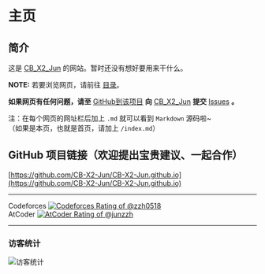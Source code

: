 # 主页
## 简介
这是 [CB_X2_Jun](https://github.com/CB-X2-Jun) 的网站。暂时还没有想好要用来干什么。 

**NOTE:** 若要浏览网页，请前往 [目录](https://cb-x2-jun.github.io/目录)。

**如果网页有任何问题，请至** [GitHub到该项目](https://github.com/CB-X2-Jun/CB-X2-Jun.github.io) **向** [CB_X2_Jun](https://github.com/CB-X2-Jun) **提交** [Issues](https://github.com/CB-X2-Jun/CB-X2-Jun.github.io/issues) **。**

注：在每个网页的网址栏后加上 `.md` 就可以看到 `Markdown` 源码啦~  
（如果是本页，也就是首页，请加上 `/index.md`）

## GitHub 项目链接（欢迎提出宝贵建议、一起合作）
[https://github.com/CB-X2-Jun/CB-X2-Jun.github.io](https://github.com/CB-X2-Jun/CB-X2-Jun.github.io)

---
Codeforces [![Codeforces Rating of @zzh0518](https://cfrating.baoshuo.dev/rating?username=zzh0518&style=social)](https://codeforces/profile/zzh0518)  
AtCoder [![AtCoder Rating of @junzzh](https://atrating.baoshuo.dev/rating?username=junzzh&style=social)](https://atcoder.jp/users/junzzh)

---
### 访客统计
![访客统计](https://flagcounter.me/e7K)
